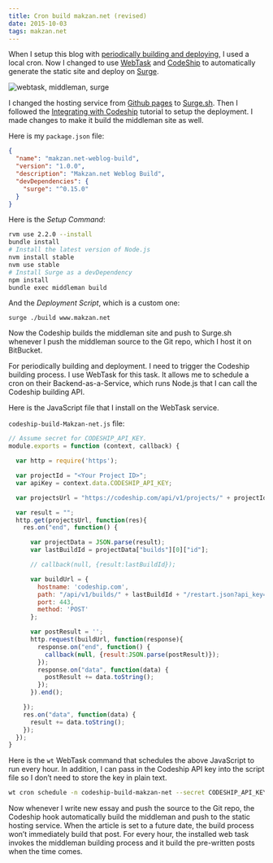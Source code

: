 ```yaml
---
title: Cron build makzan.net (revised)
date: 2015-10-03
tags: makzan.net
---
```



When I setup this blog with [periodically building and deploying](/2015/09/19/periodically-deploying-middleman-static-site/), I used a local cron. Now I changed to use [WebTask](https://webtask.io) and [CodeShip](https://codeship.com) to automatically generate the static site and deploy on [Surge](https://surge.sh).

![webtask, middleman, surge](/images/logs/webtask-codeship-surge.png)

I changed the hosting service from [Github pages](https://pages.github.com) to [Surge.sh](https://surge.sh). Then I followed the [Integrating with Codeship](https://surge.sh/help/integrating-with-codeship) tutorial to setup the deployment. I made changes to make it build the middleman site as well.

Here is my `package.json` file:

```json
{
  "name": "makzan.net-weblog-build",
  "version": "1.0.0",
  "description": "Makzan.net Weblog Build",
  "devDependencies": {
    "surge": "^0.15.0"
  }
}
```


Here is the _Setup Command_:

```bash
rvm use 2.2.0 --install
bundle install
# Install the latest version of Node.js
nvm install stable
nvm use stable
# Install Surge as a devDependency
npm install
bundle exec middleman build
```

And the _Deployment Script_, which is a custom one:

	surge ./build www.makzan.net

Now the Codeship builds the middleman site and push to Surge.sh whenever I push the middleman source to the Git repo, which I host it on BitBucket.

For periodically building and deployment. I need to trigger the Codeship building process. I use WebTask for this task. It allows me to schedule a cron on their Backend-as-a-Service, which runs Node.js that I can call the Codeship building API.

Here is the JavaScript file that I install on the WebTask service.

`codeship-build-Makzan-net.js` file:

```javascript
// Assume secret for CODESHIP_API_KEY.
module.exports = function (context, callback) {

  var http = require('https');

  var projectId = "<Your Project ID>";
  var apiKey = context.data.CODESHIP_API_KEY;

  var projectsUrl = "https://codeship.com/api/v1/projects/" + projectId + ".json?api_key=" + apiKey;

  var result = "";
  http.get(projectsUrl, function(res){
    res.on("end", function() {

      var projectData = JSON.parse(result);
      var lastBuildId = projectData["builds"][0]["id"];

      // callback(null, {result:lastBuildId});

      var buildUrl = {
        hostname: 'codeship.com',
        path: "/api/v1/builds/" + lastBuildId + "/restart.json?api_key=" + apiKey,
        port: 443,
        method: 'POST'
      };

      var postResult = '';
      http.request(buildUrl, function(response){
        response.on("end", function() {
          callback(null, {result:JSON.parse(postResult)});
        });
        response.on("data", function(data) {
          postResult += data.toString();
        });
      }).end();

    });
    res.on("data", function(data) {
      result += data.toString();
    });
  });
}
```

Here is the `wt` WebTask command that schedules the above JavaScript to run every hour. In addition, I can pass in the Codeship API key into the script file so I don’t need to store the key in plain text.

```bash
wt cron schedule -n codeship-build-makzan-net --secret CODESHIP_API_KEY=<PUT_API_KEY_HERE> "0 * * * *" codeship-build-makzan-net.js
```

Now whenever I write new essay and push the source to the Git repo, the Codeship hook automatically build the middleman and push to the static hosting service. When the article is set to a future date, the build process won’t immediately build that post. For every hour, the installed web task invokes the middleman building process and it build the pre-written posts when the time comes.